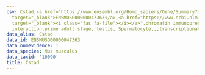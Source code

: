 ```yaml
---
csv: Cstad,<a href="https://www.ensembl.org/Homo_sapiens/Gene/Summary?db=core;g=ENSMUSG00000047363"
  target="_blank">ENSMUSG00000047363</a>,<a href="https://www.ncbi.nlm.nih.gov/pubmed/25450459"
  target="_blank"><i class="fas fa-file"></i></a>",chromatin immunoprecipitation assay,direct
  interaction,prime adult stage, testis, Spermatocyte,,,transcriptional regulation,
data_alias: Cstad
data_id: ENSMUSG00000047363
data_numevidence: 1
data_species: Mus musculus
data_taxid: '10090'
title: Cstad
---
```

